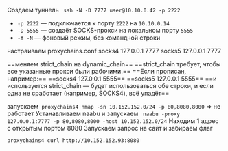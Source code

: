 Создаем туннель ```
ssh -N -D 7777 user@10.10.0.42 -p 2222```
- `-p 2222` — подключается к порту `2222` на `10.10.0.14`
- `-D 5555` — создаёт SOCKS-прокси на локальном порту `5555`
- `-f -N` — фоновый режим, без командной строки

настраиваем proxychains.conf
socks4 127.0.0.1 7777
socks5 127.0.0.1 7777

==меняем strict_chain на dynamic_chain==
==strict_chain требует, чтобы все указанные прокси были рабочими.==
==Если прописан, например:==
==socks4 127.0.0.1 5555==
==socks5 127.0.0.1 5555==
==и используется strict_chain — будет использоваться обе строки, и если одна не сработает (например, SOCKS4), всё упадёт==

запускаем```
 proxychains4 nmap -sn 10.152.152.0/24 -p 80,8080,8000``` => не работает
Устанавливаем naabu и запускаем ```
naabu -proxy 127.0.0.1:7777 -p 80,8080,8000 -host 10.152.152.0/24```
Находим 1 адрес с открытым портом 8080
Запускаем запрос на сайт и забираем флаг
```
proxychains4 curl http://10.152.152.93:8080 
```